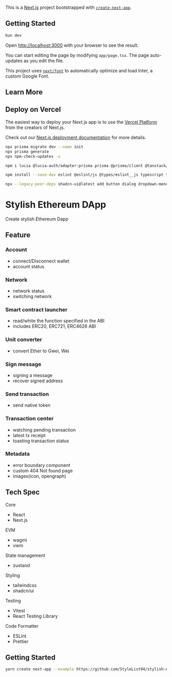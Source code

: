 This is a [Next.js](https://nextjs.org) project bootstrapped with [`create-next-app`](https://nextjs.org/docs/app/api-reference/cli/create-next-app).
 
 ## Getting Started
 
 
 ```bash
 bun dev
 ```
 
 Open [http://localhost:3000](http://localhost:3000) with your browser to see the result.
 
 You can start editing the page by modifying `app/page.tsx`. The page auto-updates as you edit the file.
 
 This project uses [`next/font`](https://nextjs.org/docs/app/building-your-application/optimizing/fonts) to automatically optimize and load Inter, a custom Google Font.
 
 ## Learn More
 
## Deploy on Vercel
 
 The easiest way to deploy your Next.js app is to use the [Vercel Platform](https://vercel.com/new?utm_medium=default-template&filter=next.js&utm_source=create-next-app&utm_campaign=create-next-app-readme) from the creators of Next.js.
 
 Check out our [Next.js deployment documentation](https://nextjs.org/docs/app/building-your-application/deploying) for more details.
 
 ```bash
 npx prisma migrate dev --name init
 npx prisma generate
 npx npm-check-updates -u
 ```
 
 ```bash
 npm i lucia @lucia-auth/adapter-prisma prisma @prisma/client @tanstack/react-query @tanstack/react-query-devtools @tiptap/react @tiptap/starter-kit @tiptap/extension-placeholder @tiptap/pm uploadthing @uploadthing/react arctic date-fns ky next-themes react-cropper react-image-file-resizer react-intersection-observer react-linkify-it stream-chat stream-chat-react --legacy-peer-deps

 npm install --save-dev eslint @eslint/js @types/eslint__js typescript typescript-eslint
 ```

 ```bash
 npx --legacy-peer-deps shadcn-ui@latest add button dialog dropdown-menu form input label skeleton tabs textarea toast tooltip
 ```
 
 # Stylish Ethereum DApp
 
 Create stylish Ethereum Dapp
 
 ## Feature
 
 ### Account
 
 - connect/Disconnect wallet
 - account status
 
 ### Network
 - network status
 - switching network
 
 ### Smart contract launcher
 
 - read/white the function specified in the ABI
 - includes ERC20, ERC721, ERC4626 ABI
 
 ### Unit converter
 
 - convert Ether to Gwei, Wei
 ### Sign message
 
 - signing a message
 - recover signed address
 
 ### Send transaction
 
 - send native token
 
 ### Transaction center
 
 - watching pending transaction
 - latest tx receipt
 - toasting transaction status
 
 ### Metadata
 
 - error boundary component
 - custom 404 Not found page
 - images(icon, opengraph)
 
 ## Tech Spec
 Core
 
 - React
 - Next.js
 
 EVM
 
 - wagmi
 - viem
 
 State management
 
 - zustand
 
 Styling
 
 - tailwindcss
 - shadcn/ui
 
 Testing
 - Vitest
 - React Testing Library
 
 Code Formatter
 
 - ESLint
 - Prettier
 
 ## Getting Started
 
 ```bash
 yarn create next-app --example https://github.com/StyleList94/stylish-ethereum-dapp
 ```

